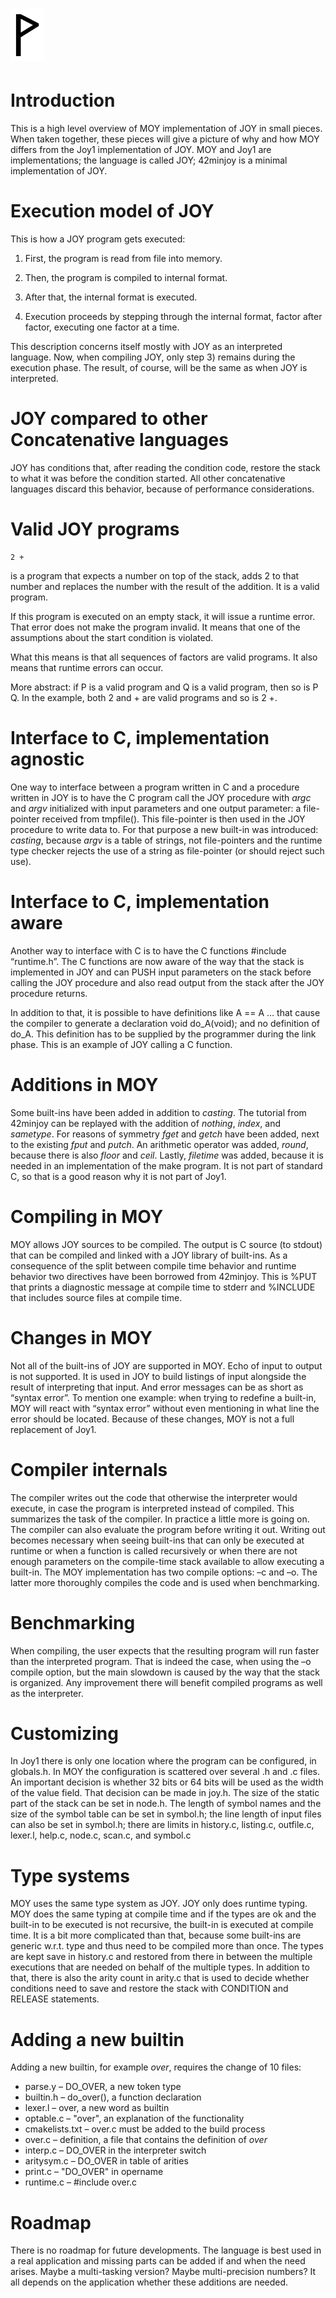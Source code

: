  ![](Wynn.PNG)
======================

Introduction
============

This is a high level overview of MOY implementation of JOY in small
pieces. When taken together, these pieces will give a picture of why and
how MOY differs from the Joy1 implementation of JOY. MOY and Joy1 are
implementations; the language is called JOY; 42minjoy is a minimal
implementation of JOY.

Execution model of JOY
======================

This is how a JOY program gets executed:

1)  First, the program is read from file into memory.

2)  Then, the program is compiled to internal format.

3)  After that, the internal format is executed.

4)  Execution proceeds by stepping through the internal format, factor
    after factor, executing one factor at a time.

This description concerns itself mostly with JOY as an interpreted
language. Now, when compiling JOY, only step 3) remains during the
execution phase. The result, of course, will be the same as when JOY is
interpreted.

JOY compared to other Concatenative languages
=============================================

JOY has conditions that, after reading the condition code, restore the
stack to what it was before the condition started. All other
concatenative languages discard this behavior, because of performance
considerations.

Valid JOY programs
==================

    2 +

is a program that expects a number on top of the stack, adds 2 to that
number and replaces the number with the result of the addition. It is a
valid program.

If this program is executed on an empty stack, it will issue a runtime
error. That error does not make the program invalid. It means that one
of the assumptions about the start condition is violated.

What this means is that all sequences of factors are valid programs. It
also means that runtime errors can occur.

More abstract: if P is a valid program and Q is a valid program, then so
is P Q. In the example, both 2 and + are valid programs and so is 2 +.

Interface to C, implementation agnostic
=======================================

One way to interface between a program written in C and a procedure
written in JOY is to have the C program call the JOY procedure with
*argc* and *argv* initialized with input parameters and one output
parameter: a file-pointer received from tmpfile(). This file-pointer is
then used in the JOY procedure to write data to. For that purpose a new
built-in was introduced: *casting*, because *argv* is a table of
strings, not file-pointers and the runtime type checker rejects the use
of a string as file-pointer (or should reject such use).

Interface to C, implementation aware
====================================

Another way to interface with C is to have the C functions \#include
“runtime.h”. The C functions are now aware of the way that the stack is
implemented in JOY and can PUSH input parameters on the stack before
calling the JOY procedure and also read output from the stack after the
JOY procedure returns.

In addition to that, it is possible to have definitions like A == A …
that cause the compiler to generate a declaration void do\_A(void); and
no definition of do\_A. This definition has to be supplied by the
programmer during the link phase. This is an example of JOY calling a C
function.

Additions in MOY
================

Some built-ins have been added in addition to *casting*. The tutorial
from 42minjoy can be replayed with the addition of *nothing*, *index*,
and *sametype*. For reasons of symmetry *fget* and *getch* have been
added, next to the existing *fput* and *putch*. An arithmetic operator
was added, *round*, because there is also *floor* and *ceil*. Lastly,
*filetime* was added, because it is needed in an implementation of the
make program. It is not part of standard C, so that is a good reason why
it is not part of Joy1.

Compiling in MOY
================

MOY allows JOY sources to be compiled. The output is C source (to
stdout) that can be compiled and linked with a JOY library of built-ins.
As a consequence of the split between compile time behavior and runtime
behavior two directives have been borrowed from 42minjoy. This is %PUT
that prints a diagnostic message at compile time to stderr and %INCLUDE
that includes source files at compile time.

Changes in MOY
==============

Not all of the built-ins of JOY are supported in MOY. Echo of input to
output is not supported. It is used in JOY to build listings of input
alongside the result of interpreting that input. And error messages can
be as short as “syntax error”. To mention one example: when trying to
redefine a built-in, MOY will react with “syntax error” without even
mentioning in what line the error should be located. Because of these
changes, MOY is not a full replacement of Joy1.

Compiler internals
==================

The compiler writes out the code that otherwise the interpreter would
execute, in case the program is interpreted instead of compiled. This
summarizes the task of the compiler. In practice a little more is going
on. The compiler can also evaluate the program before writing it out.
Writing out becomes necessary when seeing built-ins that can only be
executed at runtime or when a function is called recursively or when
there are not enough parameters on the compile-time stack available to
allow executing a built-in. The MOY implementation has two compile
options: –c and –o. The latter more thoroughly compiles the code and is
used when benchmarking.

Benchmarking
============

When compiling, the user expects that the resulting program will run
faster than the interpreted program. That is indeed the case, when using
the –o compile option, but the main slowdown is caused by the way that
the stack is organized. Any improvement there will benefit compiled
programs as well as the interpreter.

Customizing
===========

In Joy1 there is only one location where the program can be configured,
in globals.h. In MOY the configuration is scattered over several .h and
.c files. An important decision is whether 32 bits or 64 bits will be
used as the width of the value field. That decision can be made in
joy.h. The size of the static part of the stack can be set in node.h.
The length of symbol names and the size of the symbol table can be set
in symbol.h; the line length of input files can also be set in symbol.h;
there are limits in history.c, listing.c, outfile.c, lexer.l, help.c,
node.c, scan.c, and symbol.c

Type systems
============

MOY uses the same type system as JOY. JOY only does runtime typing. MOY
does the same typing at compile time and if the types are ok and the
built-in to be executed is not recursive, the built-in is executed at
compile time. It is a bit more complicated than that, because some
built-ins are generic w.r.t. type and thus need to be compiled more than
once. The types are kept save in history.c and restored from there in
between the multiple executions that are needed on behalf of the
multiple types. In addition to that, there is also the arity count in
arity.c that is used to decide whether conditions need to save and
restore the stack with CONDITION and RELEASE statements.

Adding a new builtin
====================

Adding a new builtin, for example *over*, requires the change of 10
files:

-   parse.y – DO\_OVER, a new token type
-   builtin.h – do\_over(), a function declaration
-   lexer.l – over, a new word as builtin
-   optable.c – "over", an explanation of the functionality
-   cmakelists.txt – over.c must be added to the build process
-   over.c – definition, a file that contains the definition of *over*
-   interp.c – DO\_OVER in the interpreter switch
-   aritysym.c – DO\_OVER in table of arities
-   print.c – "DO\_OVER" in opername
-   runtime.c – \#include over.c

Roadmap
=======

There is no roadmap for future developments. The language is best used
in a real application and missing parts can be added if and when the
need arises. Maybe a multi-tasking version? Maybe multi-precision
numbers? It all depends on the application whether these additions are
needed.
